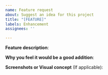 ```yaml
---
name: Feature request
about: Suggest an idea for this project
title: "[FEATURE]"
labels: Enhancement
assignees: ''

---
```


**Feature description**:

**Why you feel it would be a good addition**:

**Screenshots or Visual concept** (If applicable):
